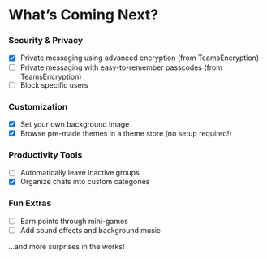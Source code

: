# What’s Coming Next?  

### **Security & Privacy**  
- [x] Private messaging using advanced encryption (from TeamsEncryption)  
- [ ] Private messaging with easy-to-remember passcodes (from TeamsEncryption)  
- [ ] Block specific users  

### **Customization**  
- [x] Set your own background image  
- [x] Browse pre-made themes in a theme store (no setup required!)  

### **Productivity Tools**  
- [ ] Automatically leave inactive groups  
- [x] Organize chats into custom categories  

### **Fun Extras**  
- [ ] Earn points through mini-games  
- [ ] Add sound effects and background music  

…and more surprises in the works!  